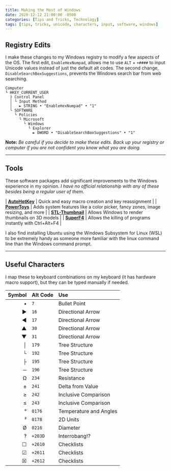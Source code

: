 ```yaml
---
title: Making the Most of Windows
date: 2020-12-12 21:00:00 -0500
categories: [Tips and Tricks, Technology]
tags: [tips, tricks, unicode, characters, input, software, windows]
---
```


## Registry Edits

I make these changes to my Windows registry to modify a few aspects of the OS. The first edit, `EnableHexNumpad`, allows me to use `ALT` + `+####` to input Unicode values instead of just the default alt codes. The second change, `DisableSearchBoxSuggestions`, prevents the Windows search bar from web searching.

```
Computer
└ HKEY_CURRENT_USER
  ├ Control Panel
  │ └ Input Method
  │   ► STRING • "EnableHexNumpad" • "1"
  └ SOFTWARE
    └ Policies
      └ Microsoft
        └ Windows
          └ Explorer
            ► DWORD • "DisableSearchBoxSuggestions" • "1"
```

**Note:** *Be careful if you decide to make these edits. Back up your registry or computer if you are not confident you know what you are doing.*

---

## Tools

These software packages add significant improvements to the Windows experience in my opinion. *I have no official relationship with any of these besides being a regular user of them.*

| [**AutoHotKey**](https://www.autohotkey.com) | Quick and easy macro creation and key reassignment |
| [**PowerToys**](https://github.com/microsoft/PowerToys) | Adds system features like a color picker, fancy zones, image resizing, and more |
| [**STL-Thumbnail**](https://github.com/cabbagecreek/STL-thumbnail) | Allows Windows to render thumbnails on 3D models |
| [**SuperF4**](https://stefansundin.github.io/superf4) | Allows the killing of programs instantly with Ctrl+Alt+F4 |

I also find installing Ubuntu using the Windows Subsystem for Linux (WSL) to be extremely handy as someone more familiar with the linux command line than the Windows command prompt.

---

## Useful Characters

I map these to keyboard combinations on my keyboard (it has hardware macro support), but they can be typed manually if needed.

| Symbol | Alt Code | Use |
| --: | :-- | :-- |
| • | `7` | Bullet Point |
| ► | `16` | Directional Arrow |
| ◄ | `17` | Directional Arrow |
| ▲ | `30` | Directional Arrow |
| ▼ | `31` | Directional Arrow |
| │ | `179` | Tree Structure |
| └ | `192` | Tree Structure |
| ├ | `195` | Tree Structure |
| ─ | `196` | Tree Structure |
| Ω | `234` | Resistance |
| ± | `241` | Delta from Value |
| ≥ | `242` | Inclusive Comparison |
| ≤ | `243` | Inclusive Comparison |
| ° | `0176` | Temperature and Angles |
| ² | `0178` | 2D Units |
| Ø | `0216` | Diameter |
| ‽ | `+203D` | Interrobang!? |
| ☐ | `+2610` | Checklists |
| ☑ | `+2611` | Checklists |
| ☒ | `+2612` | Checklists |
